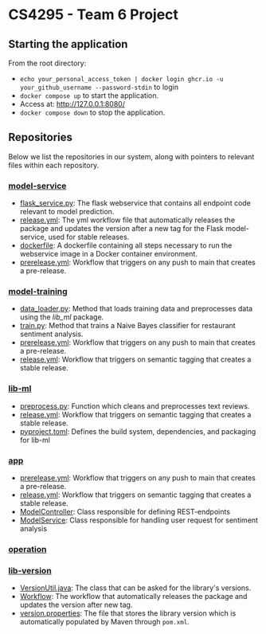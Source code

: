 # CS4295 - Team 6 Project

## Starting the application
From the root directory:
- `echo your_personal_access_token | docker login ghcr.io -u your_github_username --password-stdin` to login
- `docker compose up` to start the application.
- Access at: http://127.0.0.1:8080/
- `docker compose down` to stop the application.

## Repositories
Below we list the repositories in our system, along with pointers to relevant files within each repository.

### [model-service](https://github.com/remla25-team6/model-service)
- [flask_service.py](https://github.com/remla25-team6/model-service/blob/main/src/main/flask_service.py):  The flask webservice that contains all endpoint code relevant to model prediction.
- [release.yml](https://github.com/remla25-team6/model-service/blob/main/.github/workflows/release.yml): The yml workflow file that automatically releases the package and updates the version after a new tag for the Flask model-service, used for stable releases.
- [dockerfile](https://github.com/remla25-team6/model-service/blob/main/dockerfile): A dockerfile containing all steps necessary to run the webservice image in a Docker container environment.
- [prerelease.yml](https://github.com/remla25-team6/model-service/blob/main/.github/workflows/prerelease.yml): Workflow that triggers on any push to main that creates a pre-release.


### [model-training](https://github.com/remla25-team6/model-training)
- [data_loader.py](https://github.com/remla25-team6/model-training/blob/main/src/restaurant_sentiment/data_loader.py): Method that loads training data and preprocesses data using the *lib_ml* package.
- [train.py](https://github.com/remla25-team6/model-training/blob/main/src/restaurant_sentiment/train.py): Method that trains a Naive Bayes classifier for restaurant sentiment analysis.
- [prerelease.yml](https://github.com/remla25-team6/model-training/blob/main/.github/workflows/prerelease.yml): Workflow that triggers on any push to main that creates a pre-release.
- [release.yml](https://github.com/remla25-team6/model-training/blob/main/.github/workflows/release.yml): Workflow that triggers on semantic tagging that creates a stable release.

### [lib-ml](https://github.com/remla25-team6/lib-ml)
- [preprocess.py](https://github.com/remla25-team6/lib-ml/blob/main/src/lib_ml/preprocess.py): Function which cleans and preprocesses text reviews.
- [release.yml](https://github.com/remla25-team6/lib-ml/blob/main/.github/workflows/release.yml): Workflow that triggers on semantic tagging that creates a stable release.
- [pyproject.toml](https://github.com/remla25-team6/lib-ml/blob/main/pyproject.toml): Defines the build system, dependencies, and packaging for lib-ml

### [app](https://github.com/remla25-team6/app)
- [prerelease.yml](https://github.com/remla25-team6/app/blob/main/.github/workflows/prerelease.yml): Workflow that triggers on any push to main that creates a pre-release.
- [release.yml](https://github.com/remla25-team6/app/blob/main/.github/workflows/release.yml): Workflow that triggers on semantic tagging that creates a stable release.
- [ModelController](https://github.com/remla25-team6/app/blob/main/src/main/java/com/remla6/app/controller/ModelController.java): Class responsible for defining REST-endpoints
- [ModelService](https://github.com/remla25-team6/app/blob/main/src/main/java/com/remla6/app/service/ModelService.java): Class responsible for handling user request for sentiment analysis

### [operation](https://github.com/remla25-team6/operation)

### [lib-version](https://github.com/remla25-team6/lib-version)
- [VersionUtil.java](https://github.com/remla25-team6/lib-version/blob/main/src/main/java/org/remla25team6/libversion/VersionUtil.java): The class that can be asked for the library's versions.
- [Workflow](https://github.com/remla25-team6/lib-version/blob/main/.github/workflows/release.yml): The workflow that automatically releases the package and updates the version after new tag.
- [version.properties](https://github.com/remla25-team6/lib-version/blob/main/src/main/resources/version.properties): The file that stores the library version which is automatically populated by Maven through `pom.xml`.
